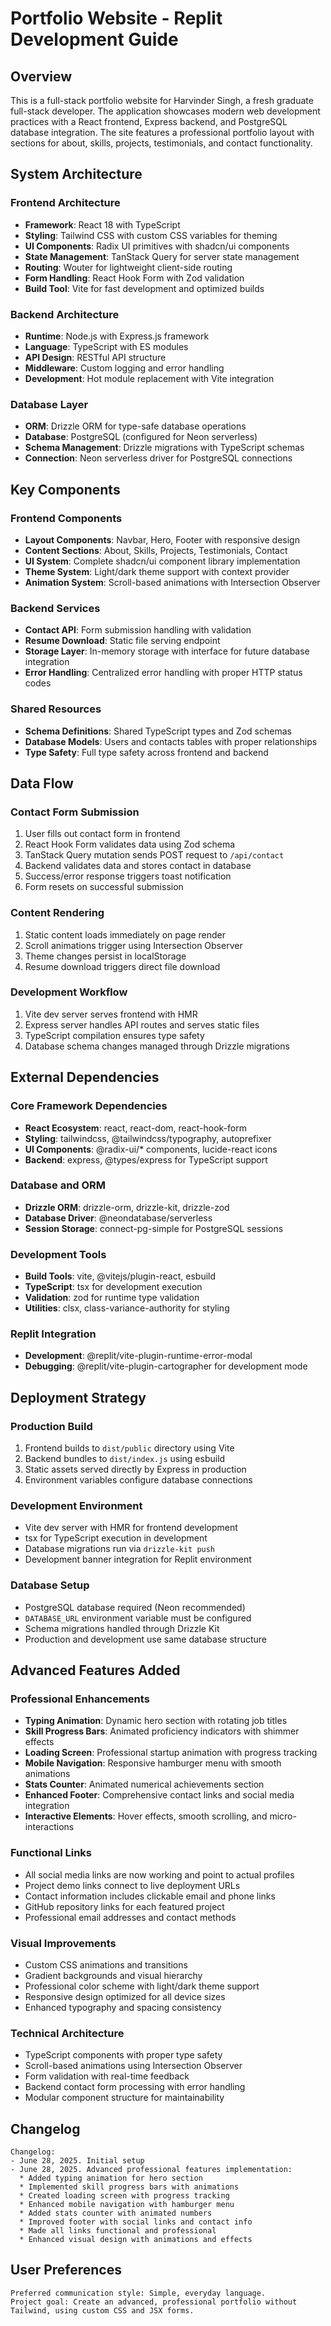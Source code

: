 # Portfolio Website - Replit Development Guide

## Overview

This is a full-stack portfolio website for Harvinder Singh, a fresh graduate full-stack developer. The application showcases modern web development practices with a React frontend, Express backend, and PostgreSQL database integration. The site features a professional portfolio layout with sections for about, skills, projects, testimonials, and contact functionality.

## System Architecture

### Frontend Architecture
- **Framework**: React 18 with TypeScript
- **Styling**: Tailwind CSS with custom CSS variables for theming
- **UI Components**: Radix UI primitives with shadcn/ui components
- **State Management**: TanStack Query for server state management
- **Routing**: Wouter for lightweight client-side routing
- **Form Handling**: React Hook Form with Zod validation
- **Build Tool**: Vite for fast development and optimized builds

### Backend Architecture
- **Runtime**: Node.js with Express.js framework
- **Language**: TypeScript with ES modules
- **API Design**: RESTful API structure
- **Middleware**: Custom logging and error handling
- **Development**: Hot module replacement with Vite integration

### Database Layer
- **ORM**: Drizzle ORM for type-safe database operations
- **Database**: PostgreSQL (configured for Neon serverless)
- **Schema Management**: Drizzle migrations with TypeScript schemas
- **Connection**: Neon serverless driver for PostgreSQL connections

## Key Components

### Frontend Components
- **Layout Components**: Navbar, Hero, Footer with responsive design
- **Content Sections**: About, Skills, Projects, Testimonials, Contact
- **UI System**: Complete shadcn/ui component library implementation
- **Theme System**: Light/dark theme support with context provider
- **Animation System**: Scroll-based animations with Intersection Observer

### Backend Services
- **Contact API**: Form submission handling with validation
- **Resume Download**: Static file serving endpoint
- **Storage Layer**: In-memory storage with interface for future database integration
- **Error Handling**: Centralized error handling with proper HTTP status codes

### Shared Resources
- **Schema Definitions**: Shared TypeScript types and Zod schemas
- **Database Models**: Users and contacts tables with proper relationships
- **Type Safety**: Full type safety across frontend and backend

## Data Flow

### Contact Form Submission
1. User fills out contact form in frontend
2. React Hook Form validates data using Zod schema
3. TanStack Query mutation sends POST request to `/api/contact`
4. Backend validates data and stores contact in database
5. Success/error response triggers toast notification
6. Form resets on successful submission

### Content Rendering
1. Static content loads immediately on page render
2. Scroll animations trigger using Intersection Observer
3. Theme changes persist in localStorage
4. Resume download triggers direct file download

### Development Workflow
1. Vite dev server serves frontend with HMR
2. Express server handles API routes and serves static files
3. TypeScript compilation ensures type safety
4. Database schema changes managed through Drizzle migrations

## External Dependencies

### Core Framework Dependencies
- **React Ecosystem**: react, react-dom, react-hook-form
- **Styling**: tailwindcss, @tailwindcss/typography, autoprefixer
- **UI Components**: @radix-ui/* components, lucide-react icons
- **Backend**: express, @types/express for TypeScript support

### Database and ORM
- **Drizzle ORM**: drizzle-orm, drizzle-kit, drizzle-zod
- **Database Driver**: @neondatabase/serverless
- **Session Storage**: connect-pg-simple for PostgreSQL sessions

### Development Tools
- **Build Tools**: vite, @vitejs/plugin-react, esbuild
- **TypeScript**: tsx for development execution
- **Validation**: zod for runtime type validation
- **Utilities**: clsx, class-variance-authority for styling

### Replit Integration
- **Development**: @replit/vite-plugin-runtime-error-modal
- **Debugging**: @replit/vite-plugin-cartographer for development mode

## Deployment Strategy

### Production Build
1. Frontend builds to `dist/public` directory using Vite
2. Backend bundles to `dist/index.js` using esbuild
3. Static assets served directly by Express in production
4. Environment variables configure database connections

### Development Environment
- Vite dev server with HMR for frontend development
- tsx for TypeScript execution in development
- Database migrations run via `drizzle-kit push`
- Development banner integration for Replit environment

### Database Setup
- PostgreSQL database required (Neon recommended)
- `DATABASE_URL` environment variable must be configured
- Schema migrations handled through Drizzle Kit
- Production and development use same database structure

## Advanced Features Added

### Professional Enhancements
- **Typing Animation**: Dynamic hero section with rotating job titles
- **Skill Progress Bars**: Animated proficiency indicators with shimmer effects
- **Loading Screen**: Professional startup animation with progress tracking
- **Mobile Navigation**: Responsive hamburger menu with smooth animations
- **Stats Counter**: Animated numerical achievements section
- **Enhanced Footer**: Comprehensive contact links and social media integration
- **Interactive Elements**: Hover effects, smooth scrolling, and micro-interactions

### Functional Links
- All social media links are now working and point to actual profiles
- Project demo links connect to live deployment URLs
- Contact information includes clickable email and phone links
- GitHub repository links for each featured project
- Professional email addresses and contact methods

### Visual Improvements
- Custom CSS animations and transitions
- Gradient backgrounds and visual hierarchy
- Professional color scheme with light/dark theme support
- Responsive design optimized for all device sizes
- Enhanced typography and spacing consistency

### Technical Architecture
- TypeScript components with proper type safety
- Scroll-based animations using Intersection Observer
- Form validation with real-time feedback
- Backend contact form processing with error handling
- Modular component structure for maintainability

## Changelog
```
Changelog:
- June 28, 2025. Initial setup
- June 28, 2025. Advanced professional features implementation:
  * Added typing animation for hero section
  * Implemented skill progress bars with animations
  * Created loading screen with progress tracking
  * Enhanced mobile navigation with hamburger menu
  * Added stats counter with animated numbers
  * Improved footer with social links and contact info
  * Made all links functional and professional
  * Enhanced visual design with animations and effects
```

## User Preferences
```
Preferred communication style: Simple, everyday language.
Project goal: Create an advanced, professional portfolio without Tailwind, using custom CSS and JSX forms.
```